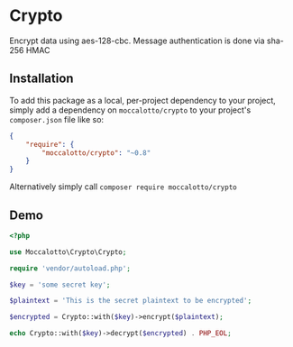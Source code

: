 # Crypto

Encrypt data using aes-128-cbc. Message authentication is done via sha-256 HMAC

## Installation

To add this package as a local, per-project dependency to your project, simply add a dependency on
 `moccalotto/crypto` to your project's `composer.json` file like so:

```json
{
    "require": {
        "moccalotto/crypto": "~0.8"
    }
}
```

Alternatively simply call `composer require moccalotto/crypto`


## Demo

```php
<?php

use Moccalotto\Crypto\Crypto;

require 'vendor/autoload.php';

$key = 'some secret key';

$plaintext = 'This is the secret plaintext to be encrypted';

$encrypted = Crypto::with($key)->encrypt($plaintext);

echo Crypto::with($key)->decrypt($encrypted) . PHP_EOL;
```

